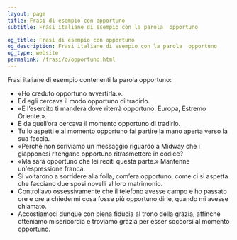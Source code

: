 ```yaml
---
layout: page
title: Frasi di esempio con opportuno 
subtitle: Frasi italiane di esempio con la parola  opportuno

og_title: Frasi di esempio con opportuno 
og_description: Frasi italiane di esempio con la parola  opportuno
og_type: website
permalink: /frasi/o/opportuno.html
---
```


Frasi italiane di esempio contenenti la parola opportuno:


- «Ho creduto opportuno avvertirla.».
- Ed egli cercava il modo opportuno di tradirlo.
- «E l’esercito ti manderà dove riterrà opportuno: Europa, Estremo Oriente.».
- E da quell’ora cercava il momento opportuno di tradirlo.
- Tu lo aspetti e al momento opportuno fai partire la mano aperta verso la sua faccia.
- «Perché non scriviamo un messaggio riguardo a Midway che i giapponesi ritengano opportuno ritrasmettere in codice?
- «Ma sarà opportuno che lei reciti questa parte.» Mantenne un'espressione franca.
- Si voltarono a sorridere alla folla, com’era opportuno, come ci si aspetta che facciano due sposi novelli al loro matrimonio.
- Controllavo ossessivamente che il telefono avesse campo e ho passato ore e ore a chiedermi cosa fosse più opportuno dirle, quando mi avesse chiamato.
- Accostiamoci dunque con piena fiducia al trono della grazia, affinché otteniamo misericordia e troviamo grazia per esser soccorsi al momento opportuno.
